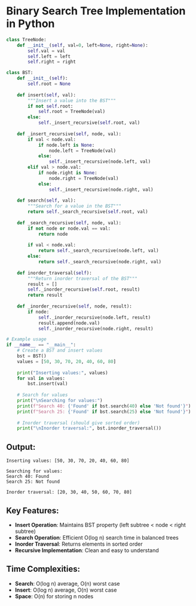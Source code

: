 # Binary Search Tree Implementation in Python

```python
class TreeNode:
    def __init__(self, val=0, left=None, right=None):
        self.val = val
        self.left = left
        self.right = right

class BST:
    def __init__(self):
        self.root = None
    
    def insert(self, val):
        """Insert a value into the BST"""
        if not self.root:
            self.root = TreeNode(val)
        else:
            self._insert_recursive(self.root, val)
    
    def _insert_recursive(self, node, val):
        if val < node.val:
            if node.left is None:
                node.left = TreeNode(val)
            else:
                self._insert_recursive(node.left, val)
        elif val > node.val:
            if node.right is None:
                node.right = TreeNode(val)
            else:
                self._insert_recursive(node.right, val)
    
    def search(self, val):
        """Search for a value in the BST"""
        return self._search_recursive(self.root, val)
    
    def _search_recursive(self, node, val):
        if not node or node.val == val:
            return node
        
        if val < node.val:
            return self._search_recursive(node.left, val)
        else:
            return self._search_recursive(node.right, val)
    
    def inorder_traversal(self):
        """Return inorder traversal of the BST"""
        result = []
        self._inorder_recursive(self.root, result)
        return result
    
    def _inorder_recursive(self, node, result):
        if node:
            self._inorder_recursive(node.left, result)
            result.append(node.val)
            self._inorder_recursive(node.right, result)

# Example usage
if __name__ == "__main__":
    # Create a BST and insert values
    bst = BST()
    values = [50, 30, 70, 20, 40, 60, 80]
    
    print("Inserting values:", values)
    for val in values:
        bst.insert(val)
    
    # Search for values
    print("\nSearching for values:")
    print(f"Search 40: {'Found' if bst.search(40) else 'Not found'}")
    print(f"Search 25: {'Found' if bst.search(25) else 'Not found'}")
    
    # Inorder traversal (should give sorted order)
    print("\nInorder traversal:", bst.inorder_traversal())
```

## Output:
```
Inserting values: [50, 30, 70, 20, 40, 60, 80]

Searching for values:
Search 40: Found
Search 25: Not found

Inorder traversal: [20, 30, 40, 50, 60, 70, 80]
```

## Key Features:

- **Insert Operation**: Maintains BST property (left subtree < node < right subtree)
- **Search Operation**: Efficient O(log n) search time in balanced trees
- **Inorder Traversal**: Returns elements in sorted order
- **Recursive Implementation**: Clean and easy to understand

## Time Complexities:
- **Search**: O(log n) average, O(n) worst case
- **Insert**: O(log n) average, O(n) worst case  
- **Space**: O(n) for storing n nodes

